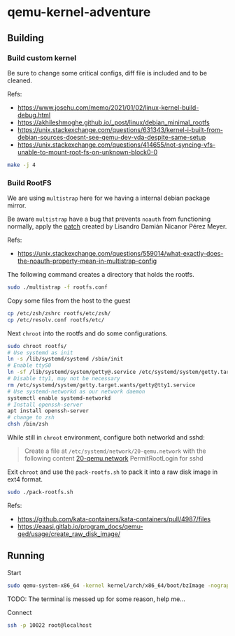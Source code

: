 # qemu-kernel-adventure

## Building

### Build custom kernel

Be sure to change some critical configs, diff file is included and to be cleaned.

Refs:
- https://www.josehu.com/memo/2021/01/02/linux-kernel-build-debug.html
- https://akhileshmoghe.github.io/_post/linux/debian_minimal_rootfs
- https://unix.stackexchange.com/questions/631343/kernel-i-built-from-debian-sources-doesnt-see-qemu-dev-vda-despite-same-setup
- https://unix.stackexchange.com/questions/414655/not-syncing-vfs-unable-to-mount-root-fs-on-unknown-block0-0

```bash
make -j 4
```

### Build RootFS

We are using `multistrap` here for we having a internal debian package mirror.

Be aware `multistrap` have a bug that prevents `noauth` from functioning normally, apply the [patch](multistrap-noauth.patch) created by Lisandro Damián Nicanor Pérez Meyer.

Refs:
- https://unix.stackexchange.com/questions/559014/what-exactly-does-the-noauth-property-mean-in-multistrap-config

The following command creates a directory that holds the rootfs.

```bash
sudo ./multistrap -f rootfs.conf
```

Copy some files from the host to the guest

```bash
cp /etc/zsh/zshrc rootfs/etc/zsh/
cp /etc/resolv.conf rootfs/etc/
```

Next `chroot` into the rootfs and do some configurations.

```bash
sudo chroot rootfs/
# Use systemd as init
ln -s /lib/systemd/systemd /sbin/init
# Enable ttyS0
ln -sf /lib/systemd/system/getty@.service /etc/systemd/system/getty.target.wants/getty@ttyS0.service
# Disable tty1, may not be necessary
rm /etc/systemd/system/getty.target.wants/getty@tty1.service
# Use systemd-networkd as our network daemon
systemctl enable systemd-networkd
# Install openssh-server
apt install openssh-server
# change to zsh
chsh /bin/zsh
```

While still in `chroot` environment, configure both networkd and sshd:
> Create a file at `/etc/systemd/network/20-qemu.network` with the following content [20-qemu.network](20-qemu.network)
> PermitRootLogin for sshd

Exit `chroot` and use the `pack-rootfs.sh` to pack it into a raw disk image in ext4 format.

```bash
sudo ./pack-rootfs.sh
```

Refs:
- https://github.com/kata-containers/kata-containers/pull/4987/files
- https://eaasi.gitlab.io/program_docs/qemu-qed/usage/create_raw_disk_image/

## Running

Start

```bash
sudo qemu-system-x86_64 -kernel kernel/arch/x86_64/boot/bzImage -nographic -drive format=raw,file=multistrap/rootfs.ext4,if=virtio -append "root=/dev/vda rw console=ttyS0 nokaslr" -m 4G -enable-kvm -cpu host -smp $(nproc) -net nic,model=virtio -net user,hostfwd=tcp::10022-:22 -s
```

TODO: The terminal is messed up for some reason, help me...

Connect

```bash
ssh -p 10022 root@localhost
```